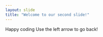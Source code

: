 ```yaml
---
layout: slide
title: "Welcome to our second slide!"
---
```

Happy coding
Use the left arrow to go back!

